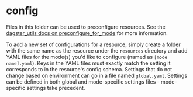 # config

Files in this folder can be used to preconfigure resources. See the [dagster_utils docs on preconfigure_for_mode](https://github.com/broadinstitute/dagster-utils/blob/main/dagster_utils/config/configurators.py) for more information.

To add a new set of configurations for a resource, simply create a folder with the same name as the resource under the `resources` directory and add YAML files for the mode(s) you'd like to configure (named as `[mode name].yaml`). Keys in the YAML files must exactly match the setting it corresponds to in the resource's config schema. Settings that do not change based on environment can go in a file named `global.yaml`. Settings can be defined in both global and mode-specific settings files - mode-specific settings take precedent.
